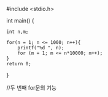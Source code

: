 #include <stdio.h>

int main() {
   
    int n,m;

    for(n = 1; n <= 1000; n++){
        printf("%d ", n);
        for (m = 1; m <= n*10000; m++);
    }
    return 0;
}

//두 번째 for문의 기능
